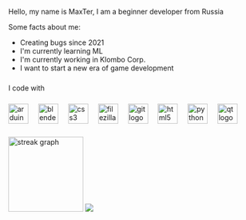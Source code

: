 Hello, my name is MaxTer, I am a beginner developer from Russia

Some facts about me:
- Creating bugs since 2021
- I'm currently learning ML
- I'm currently working in Klombo Corp.
- I want to start a new era of game development

###

I code with

###


<img src="https://cdn.jsdelivr.net/gh/devicons/devicon/icons/arduino/arduino-original.svg" height="40" alt="arduino logo"  />
<img width="12" />
<img src="https://cdn.jsdelivr.net/gh/devicons/devicon/icons/blender/blender-original.svg" height="40" alt="blender logo"  />
<img width="12" />
<img src="https://cdn.jsdelivr.net/gh/devicons/devicon/icons/css3/css3-original.svg" height="40" alt="css3 logo"  />
<img width="12" />
<img src="https://cdn.jsdelivr.net/gh/devicons/devicon/icons/filezilla/filezilla-plain.svg" height="40" alt="filezilla logo"  />
<img width="12" />
<img src="https://cdn.jsdelivr.net/gh/devicons/devicon/icons/git/git-original.svg" height="40" alt="git logo"  />
<img width="12" />
<img src="https://cdn.jsdelivr.net/gh/devicons/devicon/icons/html5/html5-original.svg" height="40" alt="html5 logo"  />
<img width="12" />
<img src="https://cdn.jsdelivr.net/gh/devicons/devicon/icons/python/python-original.svg" height="40" alt="python logo"  />
<img width="12" />
<img src="https://cdn.jsdelivr.net/gh/devicons/devicon/icons/qt/qt-original.svg" height="40" alt="qt logo"  />


###


###


<img src="https://streak-stats.demolab.com?user=MaxTernat0r&locale=en&mode=daily&theme=dracula&hide_border=false&border_radius=5&order=3" height="150" alt="streak graph"  />


<img src="https://github-readme-stats.vercel.app/api?username=MaxTernat0r&theme=github_dark" />

###
